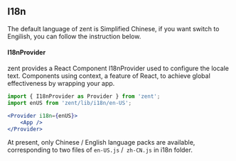 ## I18n

The default language of zent is Simplified Chinese, if you want switch to Engilish, you can follow the instruction below.

#### I18nProvider

zent provides a React Component I18nProvider used to configure the locale text. Components using context, a feature of React, to achieve global effectiveness by wrapping your app.

```jsx
import { I18nProvider as Provider } from 'zent';
import enUS from 'zent/lib/i18n/en-US';

<Provider i18n={enUS}>
	<App />
</Provider>
```

At present, only Chinese / English language packs are available, corresponding to two files of `en-US.js` /` zh-CN.js` in i18n folder.